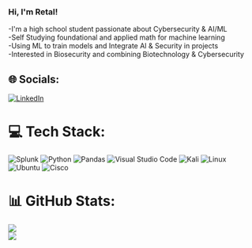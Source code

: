


### Hi, I'm Retal!
-I'm a high school student passionate about Cybersecurity & AI/ML<br/>
-Self Studying foundational and applied math for machine learning<br/>
-Using ML to train models and Integrate AI & Security in projects<br/>
-Interested in Biosecurity and combining Biotechnology & Cybersecurity<br/>


## 🌐 Socials:
[![LinkedIn](https://img.shields.io/badge/LinkedIn-%230077B5.svg?logo=linkedin&logoColor=white)](https://www.linkedin.com/in/retal-ahmed-935b51369?utm_source=share&utm_campaign=share_via&utm_content=profile&utm_medium=ios_app)

# 💻 Tech Stack:
![Splunk](https://img.shields.io/badge/splunk-%23000000.svg?style=for-the-badge&logo=splunk&logoColor=white) ![Python](https://img.shields.io/badge/python-3670A0?style=for-the-badge&logo=python&logoColor=ffdd54) ![Pandas](https://img.shields.io/badge/pandas-%23150458.svg?style=for-the-badge&logo=pandas&logoColor=white) ![Visual Studio Code](https://img.shields.io/badge/Visual%20Studio%20Code-0078d7.svg?style=for-the-badge&logo=visual-studio-code&logoColor=white) ![Kali](https://img.shields.io/badge/Kali-268BEE?style=for-the-badge&logo=kalilinux&logoColor=white) ![Linux](https://img.shields.io/badge/Linux-FCC624?style=for-the-badge&logo=linux&logoColor=black) ![Ubuntu](https://img.shields.io/badge/Ubuntu-E95420?style=for-the-badge&logo=ubuntu&logoColor=white) ![Cisco](https://img.shields.io/badge/cisco-%23049fd9.svg?style=for-the-badge&logo=cisco&logoColor=black)
# 📊 GitHub Stats:
![](https://github-readme-stats.vercel.app/api?username=RetalA1&theme=dark&hide_border=false&include_all_commits=false&count_private=false)<br/>
![](https://nirzak-streak-stats.vercel.app/?user=RetalA1&theme=dark&hide_border=false)<br/>


